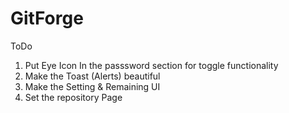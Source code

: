 # GitForge

ToDo
1. Put Eye Icon In the passsword section for toggle functionality
2. Make the Toast (Alerts) beautiful
3. Make the Setting & Remaining UI
4. Set the repository Page